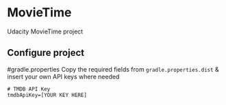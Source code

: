 # MovieTime
Udacity MovieTime project

## Configure project
#gradle.properties
Copy the required fields from `gradle.properties.dist` & insert your own API keys where needed

```
# TMDB API Key
tmdbApiKey=[YOUR KEY HERE]
```
